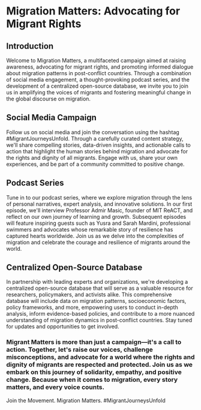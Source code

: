 # Migration Matters: Advocating for Migrant Rights

## Introduction
Welcome to Migration Matters, a multifaceted campaign aimed at raising awareness, advocating for migrant rights, and promoting informed dialogue about migration patterns in post-conflict countries. Through a combination of social media engagement, a thought-provoking podcast series, and the development of a centralized open-source database, we invite you to join us in amplifying the voices of migrants and fostering meaningful change in the global discourse on migration.

## Social Media Campaign
Follow us on social media and join the conversation using the hashtag #MigrantJourneysUnfold. Through a carefully curated content strategy, we'll share compelling stories, data-driven insights, and actionable calls to action that highlight the human stories behind migration and advocate for the rights and dignity of all migrants. Engage with us, share your own experiences, and be part of a community committed to positive change.

## Podcast Series
Tune in to our podcast series, where we explore migration through the lens of personal narratives, expert analysis, and innovative solutions. In our first episode, we'll interview Professor Admir Masic, founder of MIT ReACT, and reflect on our own journey of learning and growth. Subsequent episodes will feature inspiring guests such as Yusra and Sarah Mardini, professional swimmers and advocates whose remarkable story of resilience has captured hearts worldwide. Join us as we delve into the complexities of migration and celebrate the courage and resilience of migrants around the world.

## Centralized Open-Source Database
In partnership with leading experts and organizations, we're developing a centralized open-source database that will serve as a valuable resource for researchers, policymakers, and activists alike. This comprehensive database will include data on migration patterns, socioeconomic factors, policy frameworks, and more, empowering users to conduct in-depth analysis, inform evidence-based policies, and contribute to a more nuanced understanding of migration dynamics in post-conflict countries. Stay tuned for updates and opportunities to get involved.


### Migrant Matters is more than just a campaign—it's a call to action. Together, let's raise our voices, challenge misconceptions, and advocate for a world where the rights and dignity of migrants are respected and protected. Join us as we embark on this journey of solidarity, empathy, and positive change. Because when it comes to migration, every story matters, and every voice counts.

Join the Movement. Migration Matters. #MigrantJourneysUnfold